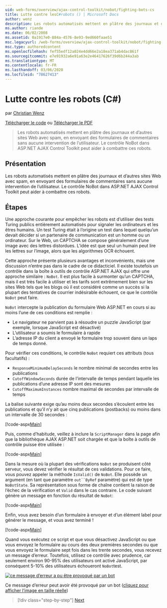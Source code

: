 ```yaml
---
uid: web-forms/overview/ajax-control-toolkit/nobot/fighting-bots-cs
title: Lutte contre lesC#robots () | Microsoft Docs
author: wenz
description: Les robots automatisés mettent en plâtre des journaux et d’autres sites Web avec spam, en envoyant des formulaires de commentaires sans aucune intervention de l’utilisateur. Le contrôle NoBot dans le ASP.NET AJAX con...
ms.author: riande
ms.date: 06/02/2008
ms.assetid: 0a1917e0-884a-4576-8e93-9ed660faae51
msc.legacyurl: /web-forms/overview/ajax-control-toolkit/nobot/fighting-bots-cs
msc.type: authoredcontent
ms.openlocfilehash: fef55edf12a024e4dd66e2a18ea371ab4dac861f
ms.sourcegitcommit: e7e91932a6e91a63e2e46417626f39d6b244a3ab
ms.translationtype: MT
ms.contentlocale: fr-FR
ms.lasthandoff: 03/06/2020
ms.locfileid: "78627413"
---
```

# <a name="fighting-bots-c"></a>Lutte contre les robots (C#)

par [Christian Wenz](https://github.com/wenz)

[Télécharger le code](https://download.microsoft.com/download/9/3/f/93f8daea-bebd-4821-833b-95205389c7d0/NoBot0.cs.zip) ou [Télécharger le PDF](https://download.microsoft.com/download/b/6/a/b6ae89ee-df69-4c87-9bfb-ad1eb2b23373/nobot0CS.pdf)

> Les robots automatisés mettent en plâtre des journaux et d’autres sites Web avec spam, en envoyant des formulaires de commentaires sans aucune intervention de l’utilisateur. Le contrôle NoBot dans ASP.NET AJAX Control Toolkit peut aider à combattre ces robots.

## <a name="overview"></a>Présentation

Les robots automatisés mettent en plâtre des journaux et d’autres sites Web avec spam, en envoyant des formulaires de commentaires sans aucune intervention de l’utilisateur. Le contrôle NoBot dans ASP.NET AJAX Control Toolkit peut aider à combattre ces robots.

## <a name="steps"></a>Étapes

Une approche courante pour empêcher les robots est d’utiliser des tests Turing publics entièrement automatisés pour signaler les ordinateurs et les êtres humains. Un test Turing était à l’origine un test dans lequel quelqu’un devait décider si un partenaire de communication est un homme ou un ordinateur. Sur le Web, un CAPTCHA se compose généralement d’une image avec des lettres distordues. L’idée est que seul un humain peut lire les lettres sur l’image, alors que les algorithmes OCR échouent.

Cette approche présente plusieurs avantages et inconvénients, mais une discussion n’entre pas dans le cadre de ce didacticiel. Il existe toutefois un contrôle dans la boîte à outils de contrôle ASP.NET AJAX qui offre une approche similaire : `NoBot`. Il est plus facile à surmonter qu’un CAPTCHA, mais il est très facile à utiliser et les tarifs sont extrêmement bien sur les sites Web tels que les blogs où il est considéré comme un succès si la plupart des tentatives de courrier indésirable échouent, ce que le contrôle `NoBot` peut faire.

`NoBot` intercepte la publication du formulaire Web ASP.NET en cours si au moins l’une de ces conditions est remplie :

- Le navigateur ne parvient pas à résoudre un puzzle JavaScript (par exemple, lorsque JavaScript est désactivé)
- L’utilisateur a soumis le formulaire à rapide
- L’adresse IP du client a envoyé le formulaire trop souvent dans un laps de temps donné.

Pour vérifier ces conditions, le contrôle `NoBot` requiert ces attributs (tous facultatifs) :

- `ResponseMinimumDelaySeconds` le nombre minimal de secondes entre les publications
- `CutoffWindowSeconds` durée de l’intervalle de temps pendant laquelle les publications d’une adresse IP sont des mesures
- `CutoffMaximumInstances` nombre maximal de secondes par intervalle de temps

La balise suivante exige qu’au moins deux secondes s’écoulent entre les publications et qu’il n’y ait que cinq publications (postbacks) ou moins dans un intervalle de 30 secondes :

[!code-aspx[Main](fighting-bots-cs/samples/sample1.aspx)]

Puis, comme d’habitude, veillez à inclure la `ScriptManager` dans la page afin que la bibliothèque AJAX ASP.NET soit chargée et que la boîte à outils de contrôle puisse être utilisée :

[!code-aspx[Main](fighting-bots-cs/samples/sample2.aspx)]

Dans la mesure où la plupart des vérifications `NoBot` se produisent côté serveur, vous devez vérifier le résultat de ces validations. Pour ce faire, vous pouvez appeler la méthode `IsValid()` de `NoBot`. Elle possède un argument (en tant que paramètre `out``ByRef` paramètre) qui est de type `NoBotState`. Sa représentation sous forme de chaîne contient la raison de l’échec de la vérification et `Valid` dans le cas contraire. Le code suivant génère un message en fonction du résultat de `NoBot`:

[!code-aspx[Main](fighting-bots-cs/samples/sample3.aspx)]

Enfin, vous avez besoin d’un formulaire à envoyer et d’un élément label pour générer le message, et vous avez terminé !

[!code-aspx[Main](fighting-bots-cs/samples/sample4.aspx)]

Quand vous exécutez ce script et que vous désactivez JavaScript ou que vous envoyez le formulaire au cours des deux premières secondes ou que vous envoyez le formulaire sept fois dans les trente secondes, vous recevez un message d’erreur. Toutefois, utilisez ce contrôle avec prudence, car seulement environ 90-95% des utilisateurs ont activé JavaScript, par conséquent 5-10% des utilisateurs échoueront `NoBot`test.

[![ce message d’erreur a pu être provoqué par un bot](fighting-bots-cs/_static/image2.png)](fighting-bots-cs/_static/image1.png)

Ce message d’erreur peut avoir été provoqué par un bot ([cliquez pour afficher l’image en taille réelle](fighting-bots-cs/_static/image3.png))

> [!div class="step-by-step"]
> [Next](fighting-bots-vb.md)
